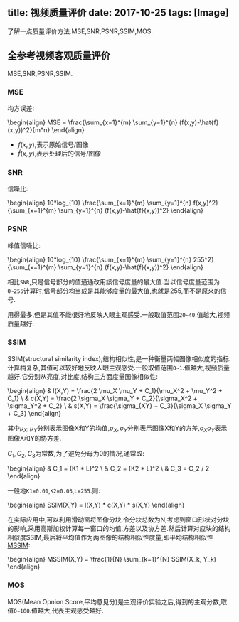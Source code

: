 title: 视频质量评价
date: 2017-10-25
tags: [Image]
---
了解一点质量评价方法.MSE,SNR,PSNR,SSIM,MOS.

<!--more-->
## 全参考视频客观质量评价
MSE,SNR,PSNR,SSIM.

### MSE
均方误差:

\begin{align}
MSE = \frac{\sum_{x=1}^{m} \sum_{y=1}^{n} (f(x,y)-\hat{f}(x,y))^2}{m*n}
\end{align}

- $f(x,y)$,表示原始信号/图像
- $\hat{f}(x,y)$,表示处理后的信号/图像

### SNR
信噪比:

\begin{align}
10*log_{10} \frac{\sum_{x=1}^{m} \sum_{y=1}^{n} f(x,y)^2}{\sum_{x=1}^{m} \sum_{y=1}^{n} (f(x,y)-\hat{f}(x,y))^2}
\end{align}

### PSNR
峰值信噪比:

\begin{align}
10*log_{10} \frac{\sum_{x=1}^{m} \sum_{y=1}^{n} 255^2}{\sum_{x=1}^{m} \sum_{y=1}^{n} (f(x,y)-\hat{f}(x,y))^2}
\end{align}

相比`SNR`,只是信号部分的值通通改用該信号度量的最大值.当以信号度量范围为`0~255`计算时,信号部分均当成是其能够度量的最大值,也就是255,而不是原來的信号.

用得最多,但是其值不能很好地反映人眼主观感受.一般取值范围`20~40`.值越大,视频质量越好.

### SSIM
SSIM(structural similarity index),结构相似性,是一种衡量两幅图像相似度的指标.计算稍复杂,其值可以较好地反映人眼主观感受.一般取值范围`0~1`.值越大,视频质量越好.它分别从亮度,对比度,结构三方面度量图像相似性:

\begin{align}
& l(X,Y) = \frac{2 \mu_X \mu_Y + C_1}{\mu_X^2 + \mu_Y^2 + C_1} \\
& c(X,Y) = \frac{2 \sigma_X \sigma_Y + C_2}{\sigma_X^2 + \sigma_Y^2 + C_2} \\
& s(X,Y) = \frac{\sigma_{XY} + C_3}{\sigma_X \sigma_Y + C_3}
\end{align}

其中$\mu_X , \mu_Y$分别表示图像X和Y的均值,$\sigma_X , \sigma_Y$分别表示图像X和Y的方差,$\sigma_X \sigma_Y$表示图像X和Y的协方差.

$C_1 , C_2 , C_3$为常数,为了避免分母为0的情况,通常取:

\begin{align}
& C_1 = (K1 * L)^2 \\
& C_2 = (K2 * L)^2 \\
& C_3 = C_2 / 2
\end{align}

一般地`K1=0.01`,`K2=0.03`,`L=255`.则:

\begin{align}
SSIM(X,Y) = l(X,Y) * c(X,Y) * s(X,Y)
\end{align}

在实际应用中,可以利用滑动窗将图像分块,令分块总数为N,考虑到窗口形状对分块的影响,采用高斯加权计算每一窗口的均值,方差以及协方差.然后计算对应块的结构相似度SSIM,最后将平均值作为两图像的结构相似性度量,即平均结构相似性[MSSIM](#):

\begin{align}
MSSIM(X,Y) = \frac{1}{N} \sum_{k=1}^{N} SSIM(X_k, Y_k)
\end{align}

### MOS
MOS(Mean Opnion Score,平均意见分)是主观评价实验之后,得到的主观分数,取值`0~100`.值越大,代表主观感受越好.
